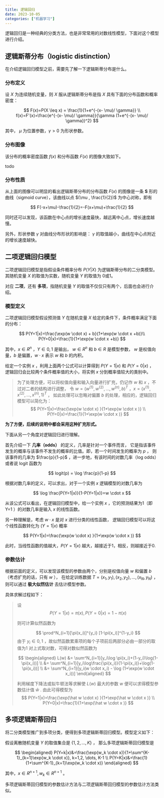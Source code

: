 ```yaml
---
title: 逻辑回归
date: 2023-10-05
categories: ["机器学习"]
---
```



逻辑回归是一种经典的分类方法，也是非常常用的对数线性模型，下面对这个模型进行介绍。

## 逻辑斯蒂分布（logistic distinction）

在介绍逻辑回归模型之前，需要先了解一下逻辑斯蒂分布是什么。

### 分布定义

设 $X$ 为连续随机变量，则 $X$ 服从逻辑斯蒂分布是指 $X$ 具有下面的分布函数和概率密度：

$$
F(x)=P(X \leq x) = \frac{1}{1+e^{-(x- \mu)/ \gamma}} \\
f(x)=F'(x)=\frac{e^{-(x- \mu)/ \gamma}}{\gamma (1+e^{-(x- \mu)/ \gamma})^2}
$$

其中， $\mu$ 为位置参数，$\gamma > 0$ 为形状参数。

### 分布图像

该分布的概率密度函数 $f(x)$ 和分布函数 $F(x)$ 的图像大致如下。

todo

### 分布性质

从上面的图像可以明显的看出逻辑斯蒂分布的分布函数 $F(x)$ 的图像是一条 **S** 形的曲线（sigmoid curve），该曲线以点 $(\mu , \frac{1}{2})$ 为中心对称，即有

$$
F(-x+\mu)-\frac{1}{2}=-F(x+\mu)+\frac{1}{2}
$$

同时还可以发现，该函数在中心点的增长速度最快，越远离中心点，增长速度越慢。

另外，形状参数 $\gamma$ 对曲线分布形状的影响是： $\gamma$ 的取值越小，曲线在中心点附近的增长速度越快。

## 二项逻辑回归模型

二项逻辑回归模型是指假设条件概率分布 $P(Y|X)$ 为逻辑斯蒂分布的二分类模型。
其随机变量 $X$ 的取值为实数，随机变量 $Y$ 的取值为 0或1。

对应 **二项**，还有 **多项**，指随机变量 $Y$ 的取值不仅仅只有两个，后面也会进行介绍。

### 模型定义

二项逻辑回归模型假设预测值 $Y$ 在随机变量 $X$ 给定的条件下，条件概率满足下面的分布：

$$
P(Y=1|x)=\frac{\exp(w \cdot x) + b}{1+\exp(w \cdot x +b)}\\
P(Y=0|x)=\frac{1}{1+\exp(w \cdot x +b)}
$$

其中，$x \in R^n$ ，$Y \in {0,1}$ 是输出，
$w \in R^n$ 和 $b \in R$ 是模型参数，
$w$ 是权值向量，$b$ 是偏置，$w \cdot x$ 表示 $w$ 和 $b$ 的内积。

给定一个实例 $x$ ，利用上面两个公式可以计算得到 $P(Y=1|x)$ 和 $P(Y=0|x)$ ，
逻辑回归会比较两个条件概率值的大小，将实例 $x$ 分到概率值较大的类别中。

> 为了处理方便，可以将权值向量和输入向量进行扩充，仍记作 $w$ 和 $x$ ，不过对二者的结构进行调整，
> 令 $w=(w^{(1)}, w^{(2)}, \dots, w^{(n)}, b)^T$ ，$x=(x^{(1)},x^{(2)}, \dots, x^{(n)}, 1)^T$ ，
> 如此处理可以忽略对偏置 $b$ 的处理，相应的，逻辑回归模型可以简化为：
> $$
> P(Y=1|x)=\frac{\exp(w \cdot x) }{1+\exp(w \cdot x )} \\
> P(Y=0|x)=\frac{1}{1+\exp(w \cdot x )}
> $$

**为了方便，后续的说明中都会采用这种扩充形式。**

下面从另一个角度对逻辑回归进行理解。

首先介绍一下 **几率（odds）** 的定义，几率是针对一个事件而言，
它是指该事件发生的概率与该事件不发生的概率的比值。即，若一个时间发生的概率为 $p$ ，
则该事件的几率为 $\frac{p}{1-p}$ ，进一步地，有该时间的对数几率（log odds）或者说 logit 函数为

$$
logit(p) = \log \frac{p}{1-p}
$$

根据对数几率的定义，可以求出，对于一个实例 $x$ 逻辑模型的对数几率为

$$
\log \frac{P(Y=1|x)}{1-P(Y=1|x)}=w \cdot x
$$

从该公式可以看出，在逻辑回归模型中，给一个实例 $x$ ，它的预测结果为1（即 Y=1 ）的对数几率是输入 $x$ 的线性函数。

另一种理解是，考虑 $w \cdot x$ 是对 $x$ 进行分类的线性函数，
逻辑回归模型可以将这个线性函数转化为 $(Y=1|x)$ 概率

$$
P(Y=1|x)=\frac{\exp(w \cdot x) }{1+\exp(w \cdot x )}
$$

此时，当线性函数的值越大，$P(Y=1|x)$ 越大，越接近于1，相反，则越接近于0.

### 参数估计

根据前面的定义，可以发现该模型的参数由两个，分别是权值向量 $w$ 和偏置 $b$ （考虑扩充的话，只有 $w$ ），
在给定训练数据 $T={(x_1, y_1),(x_2, y_2), \dots , (x_N, y_N)}$ ，则可以通过 **极大似然估计** 去估计模型参数。

具体求解过程如下：

> 设
> $$
> P(Y=1|x) = \pi(x), P(Y=0|x)=1-\pi(x)
> $$
>
> 则可计算似然函数为
>
> $$
> \prod^N_{i=1}[\pi(x_i)]^{y_i} [1-\pi(x_i)]^{1-y_i}
> $$
> 由于 $y_i \in {0, 1}$ ，故似然函数累乘项的每个子项前后两部分必由一部分的取值为1
> 对上式取对数，可得对数似然函数为
>
> $$
> \begin{aligned}
> L(w) &= \sum^N_{i=1}[y_i\log \pi(x_i)+(1-y_i)\log(1-\pi(x_i))] \\
> &= \sum^N_{i=1}[y_i\log\frac{\pi(x_i)}{1-\pi(x_i)}+\log(1-\pi(x_i))] \\
> &= \sum^N_{i=1}[y_i(w \cdot x_i) - \log (1+\exp(w \cdot x_i))]
> \end{aligned}
> $$
>
> 利用梯度下降法或拟牛顿法等求解使 $L(w)$ 最大的参数 $w$ 便可以求得模型参数估计值 $\hat w$ .
> 由此可得模型为
> $$
> P(Y=1|x)=\frac{\exp(\hat w \cdot x) }{1+\exp(\hat w \cdot x )} \\
> P(Y=0|x)=\frac{1}{1+\exp(\hat w \cdot x )}
> $$

## 多项逻辑斯蒂回归

将二分类模型推广到多项分类，便得到多项逻辑斯蒂回归模型。模型定义如下：

假设离散随机变量 $Y$ 的取值集合是 $\{1, 2, \dots, K\}$ ，
那么多项逻辑斯蒂回归模型是

$$ \begin{aligned}
P(Y=k|x)&=\frac{\exp(w_k \cdot x)}{1+\sum^{K-1}_{k=1}\exp(w_k \cdot x)}, k=1,2, \dots, K-1 \\
P(Y=K|x)&=\frac{1}{1+\sum^{K-1}_{k=1}\exp(w_k \cdot x)}
\end{aligned}
$$

其中，$x \in R^{n+1}, w_k \in R^{n+1}$ 。

多项逻辑斯蒂回归模型的参数估计方法与二项逻辑斯蒂回归模型的参数估计方法类似。
